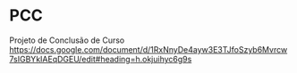# PCC
Projeto de Conclusão de Curso
https://docs.google.com/document/d/1RxNnyDe4ayw3E3TJfoSzyb6Mvrcw7sIGBYkIAEqDGEU/edit#heading=h.okjuihyc6g9s
